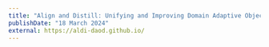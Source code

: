 ```yaml
---
title: "Align and Distill: Unifying and Improving Domain Adaptive Object Detection"
publishDate: "18 March 2024"
external: https://aldi-daod.github.io/
---
```

